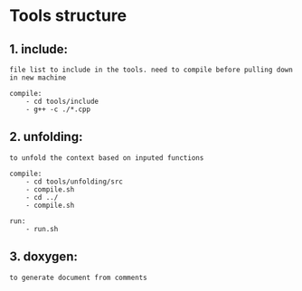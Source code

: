 # Tools structure

## 1. include:
```
file list to include in the tools. need to compile before pulling down in new machine

compile:
    - cd tools/include
    - g++ -c ./*.cpp
```
## 2. unfolding: 
```
to unfold the context based on inputed functions

compile:
    - cd tools/unfolding/src
    - compile.sh
    - cd ../
    - compile.sh

run:
    - run.sh 
```
## 3. doxygen: 
```
to generate document from comments
```
